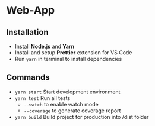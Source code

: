 # Web-App

## Installation

-   Install **Node.js** and **Yarn**
-   Install and setup **Prettier** extension for VS Code
-   Run `yarn` in terminal to install dependencies

## Commands

-   `yarn start` Start development environment
-   `yarn test` Run all tests
    -   `--watch` to enable watch mode
    -   `--coverage` to generate coverage report
-   `yarn build` Build project for production into /dist folder
